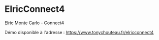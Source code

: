 # ElricConnect4
Elric Monte Carlo - Connect4

Démo disponible à l'adresse : https://www.tonychouteau.fr/elricconnect4
